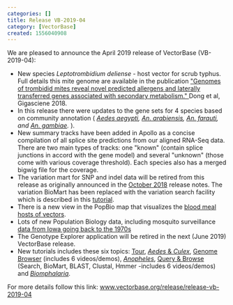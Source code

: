 ```yaml
---
categories: []
title: Release VB-2019-04
category: [VectorBase]
created: 1556040908
---
```

We are pleased to announce the April 2019 release of VectorBase (VB-2019-04):
<ul>
<li>New species <i>Leptotrombidium deliense</i> - host vector for scrub typhus. Full details this mite genome are available in the publication 
<a href="https://academic.oup.com/gigascience/article/7/12/giy127/5160133">"Genomes of trombidid mites reveal novel predicted allergens and laterally transferred genes associated with secondary metabolism." </a> Dong et al, Gigasciene 2018.</li>
<li>In this release there were updates to the gene sets for 4 species based on community annotation ( <i>
<a href="https://www.vectorbase.org/organisms/aedes-aegypti">Aedes aegypti</a>,
<a href="https://www.vectorbase.org/organisms/anopheles-arabiensis">An. arabiensis</a>,
<a href="https://www.vectorbase.org/organisms/anopheles-farauti">An. farauti</a>,  and
<a href="https://www.vectorbase.org/organisms/anopheles-gambiae">An. gambiae</a>.
 </i>).
<li>New summary tracks have been added in Apollo as a concise compilation of all splice site predictions from our aligned RNA-Seq data. There are two main types of tracks: one "known" (contain splice junctions in accord with the gene model) and several "unknown" (those come with various coverage threshold). Each species also has a merged bigwig file for the coverage.</li>
<li>The variation mart for SNP and indel data will be retired from this release as originally announced in the <a href="/release/release-vb-2018-10">October 2018</a> release notes. The variation BioMart has been replaced with the variation search facility which is described in this <a href="/tutorials/tools-and-resources-tutorials/variation"><u>tutorial</u></a>.</li>
<li>There is a new view in the PopBio map that visualizes the <a href="/popbio/map/?view=meal">blood meal hosts of vectors</a>.</li>
<li>Lots of new Population Biology data, including mosquito surveillance <a href="/popbio/map/?species=genus%20Aedes&view=abnd&zoom_level=14&center=41.61544232468112,-93.63965034484865&summarizeBy=Species&markerID=9zmkty&panelID=swarm-plots&grid=true&shared_link=true&limitTerms=true&optimizeColors=true&navDates=189302400000,1412121600000&resolution=Yearly">data from Iowa going back to the 1970s</a></li>
<li>The Genotype Explorer application will be retired in the next (June 2019) VectorBase release.</li>
<li>New tutorials includes these six topics: <a href="https://www.vectorbase.org/workshops/webinar-tour"><u>Tour</u></a>, <a href="https://www.vectorbase.org/workshops/webinar-aedes-and-culex"><u><em>Aedes</em> & <em>Culex</em></u></a>, <a href="https://www.vectorbase.org/workshops/webinar-genome-browser"><u>Genome Browser</u></a> (includes 6 videos/demos), <a href="https://www.vectorbase.org/workshops/webinar-anopheles"><u><em>Anopheles</em></u></a>, <a href="https://www.vectorbase.org/workshops/webinar-query-and-browse"><u>Query & Browse</u></a> (Search, BioMart, BLAST, Clustal, Hmmer -includes 6 videos/demos) and <a href="https://www.vectorbase.org/workshops/webinar-biomphalaria"><u><em>Biomphalaria</em></u></a>.</li>
</ul>

For more details follow this link: <a href="/release/release-vb-2019-04">www.vectorbase.org/release/release-vb-2019-04</a>
